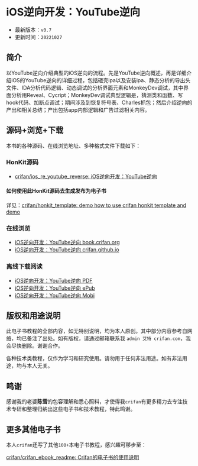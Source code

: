 # iOS逆向开发：YouTube逆向

* 最新版本：`v0.7`
* 更新时间：`20221027`

## 简介

以YouTube逆向介绍典型的iOS逆向的流程。先是YouTube逆向概述，再是详细介绍iOS的YouTube逆向的详细过程，包括砸壳ipa以及安装ipa、静态分析的导出头文件、IDA分析代码逻辑、动态调试的分析界面元素和MonkeyDev调试，其中界面分析用Reveal、Cycript；MonkeyDev调试典型逻辑是，猜测类和函数、写hook代码、加断点调试；期间涉及到恢复符号表、Charles抓包；然后介绍逆向的产出和相关总结；产出包括app内部逻辑和广告过滤相关内容。

## 源码+浏览+下载

本书的各种源码、在线浏览地址、多种格式文件下载如下：

### HonKit源码

* [crifan/ios_re_youtube_reverse: iOS逆向开发：YouTube逆向](https://github.com/crifan/ios_re_youtube_reverse)

#### 如何使用此HonKit源码去生成发布为电子书

详见：[crifan/honkit_template: demo how to use crifan honkit template and demo](https://github.com/crifan/honkit_template)

### 在线浏览

* [iOS逆向开发：YouTube逆向 book.crifan.org](https://book.crifan.org/books/ios_re_youtube_reverse/website)
* [iOS逆向开发：YouTube逆向 crifan.github.io](https://crifan.github.io/ios_re_youtube_reverse/website)

### 离线下载阅读

* [iOS逆向开发：YouTube逆向 PDF](https://book.crifan.org/books/ios_re_youtube_reverse/pdf/ios_re_youtube_reverse.pdf)
* [iOS逆向开发：YouTube逆向 ePub](https://book.crifan.org/books/ios_re_youtube_reverse/epub/ios_re_youtube_reverse.epub)
* [iOS逆向开发：YouTube逆向 Mobi](https://book.crifan.org/books/ios_re_youtube_reverse/mobi/ios_re_youtube_reverse.mobi)

## 版权和用途说明

此电子书教程的全部内容，如无特别说明，均为本人原创。其中部分内容参考自网络，均已备注了出处。如有版权，请通过邮箱联系我 `admin 艾特 crifan.com`，我会尽快删除。谢谢合作。

各种技术类教程，仅作为学习和研究使用。请勿用于任何非法用途。如有非法用途，均与本人无关。

## 鸣谢

感谢我的老婆**陈雪**的包容理解和悉心照料，才使得我`crifan`有更多精力去专注技术专研和整理归纳出这些电子书和技术教程，特此鸣谢。

## 更多其他电子书

本人`crifan`还写了其他`100+`本电子书教程，感兴趣可移步至：

[crifan/crifan_ebook_readme: Crifan的电子书的使用说明](https://github.com/crifan/crifan_ebook_readme)
